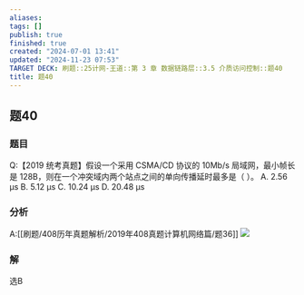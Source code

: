 ```yaml
---
aliases: 
tags: []
publish: true
finished: true
created: "2024-07-01 13:41"
updated: "2024-11-23 07:53"
TARGET DECK: 刷题::25计网-王道::第 3 章 数据链路层::3.5 介质访问控制::题40
title: 题40
---
```

## 题40
### 题目
Q:【2019 统考真题】假设一个采用 CSMA/CD 协议的 10Mb/s 局域网，最小帧长是 128B，则在一个冲突域内两个站点之间的单向传播延时最多是（ ）。
A. 2.56 μs
B. 5.12 μs
C. 10.24 μs
D. 20.48 μs
### 分析
A:[[刷题/408历年真题解析/2019年408真题计算机网络篇/题36]]
![](https://img.hwenyi.tech/202407180118464.webp)
### 解
选B
